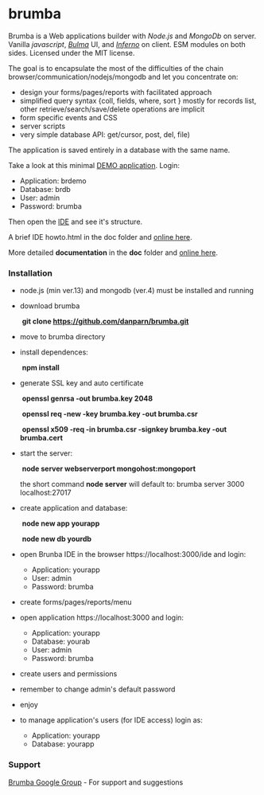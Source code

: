 brumba
======

Brumba is a Web applications builder with *Node.js* and *MongoDb* on server.<br />
Vanilla *javascript*, [*Bulma*](https://bulma.io/) UI, and *[Inferno](https://infernojs.org/)* on client.
ESM modules on both sides.
Licensed under the MIT license.

The goal is to encapsulate the most of the difficulties of the chain browser/communication/nodejs/mongodb and let you concentrate on:
- design your forms/pages/reports with facilitated approach
- simplified query syntax {coll, fields, where, sort } mostly for records list, other retrieve/search/save/delete operations are implicit
- form specific events and CSS
- server scripts
- very simple database API: get/cursor, post, del, file)

The application is saved entirely in a database with the same name. 

Take a look at this minimal [DEMO application](https://95.110.198.62:3000). Login:
* Application: brdemo
* Database: brdb
* User: admin
* Password: brumba

Then open the [IDE](https://95.110.198.62:3000/ide) and see it's structure.

A brief IDE howto.html in the doc folder and [online here](https://95.110.198.62:3000/doc/howto.html).

More detailed **documentation** in the **doc** folder and [online here](https://95.110.198.62:3000/doc).


### Installation
- node.js (min ver.13) and mongodb (ver.4) must be installed and running

- download brumba

  ​		**git clone https://github.com/danparn/brumba.git**

- move to brumba directory 

- install dependences: 

  ​		**npm install**

- generate SSL key and auto certificate

  ​		**openssl genrsa -out brumba.key 2048**

  ​		**openssl req -new -key brumba.key -out brumba.csr**

  ​		**openssl x509 -req -in brumba.csr -signkey brumba.key -out brumba.cert**

- start the server: 

  ​		**node server webserverport mongohost:mongoport**

  the short command **node server** will default to:  brumba server 3000 localhost:27017

- create application and database:

  ​		**node new app yourapp**

  ​		**node new db yourdb**

- open Brunba IDE in the browser https://localhost:3000/ide and login:

  - Application: yourapp
  - User: admin
  - Password: brumba

- create forms/pages/reports/menu

- open application  https://localhost:3000 and login:
  * Application: yourapp
  * Database: yourab
  * User: admin
  * Password: brumba
  
- create users and permissions

- remember to change admin's default password

- enjoy

- to manage application's users (for IDE access) login as:

  - Application: yourapp
  - Database: yourapp

### Support
[Brumba Google Group](https://groups.google.com/forum/?fromgroups#!forum/brumba-1) - For support and suggestions

